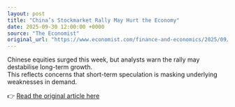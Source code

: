 ```yaml
---
layout: post
title: "China’s Stockmarket Rally May Hurt the Economy"
date: 2025-09-30 12:00:00 +0000
source: "The Economist"
original_url: "https://www.economist.com/finance-and-economics/2025/09/29/chinas-stockmarket-rally-may-hurt-the-economy"
---
```


Chinese equities surged this week, but analysts warn the rally may destabilise long-term growth.  
This reflects concerns that short-term speculation is masking underlying weaknesses in demand.  

👉 [Read the original article here](https://www.economist.com/finance-and-economics/2025/09/29/chinas-stockmarket-rally-may-hurt-the-economy)
